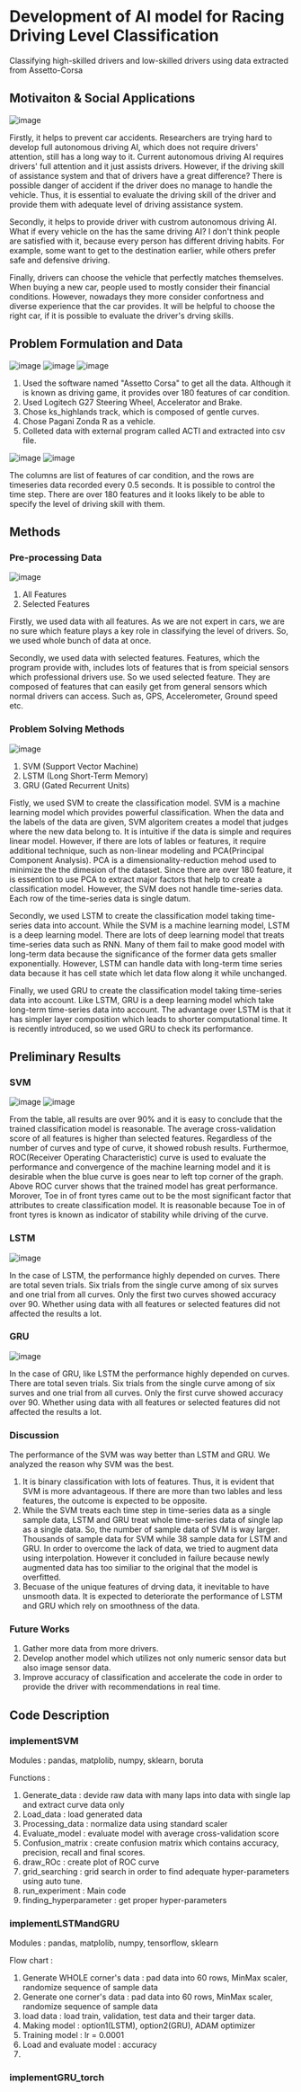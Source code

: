 # Development of AI model for Racing Driving Level Classification

Classifying high-skilled drivers and low-skilled drivers using data extracted from Assetto-Corsa

## Motivaiton & Social Applications
![image](https://user-images.githubusercontent.com/82494923/122663979-6b1b6d00-d1d9-11eb-96da-f07ebead6209.png)

Firstly, it helps to prevent car accidents. Researchers are trying hard to develop full autonomous driving AI, which does not require drivers' attention, still has a long way to it. Current autonomous driving AI requires drivers' full attention and it just assists drivers. However, if the driving skill of assistance system and that of drivers have a great difference? There is possible danger of accident if the driver does no manage to handle the vehicle. Thus, it is essential to evaluate the driving skill of the driver and provide them with adequate level of driving assistance system. 

Secondly, it helps to provide driver with custrom autonomous driving AI. What if every vehicle on the has the same driving AI? I don't think people are satisfied with it, because every person has different driving habits. For example, some want to get to the destination earlier, while others prefer safe and defensive driving. 
   
Finally, drivers can choose the vehicle that perfectly matches themselves. When buying a new car, people used to mostly consider their financial conditions. However, nowadays they more consider confortness and diverse experience that the car provides. It will be helpful to choose the right car, if it is possible to evaluate the driver's drving skills.


## Problem Formulation and Data

![image](https://user-images.githubusercontent.com/82494923/122663622-f8a98d80-d1d6-11eb-9452-adcf1accfeff.png)
![image](https://user-images.githubusercontent.com/82494923/122663623-019a5f00-d1d7-11eb-9e31-c07042d655b7.png)
![image](https://user-images.githubusercontent.com/82494923/122663636-12e36b80-d1d7-11eb-859a-9fed1929e5de.png)

1. Used the software named "Assetto Corsa" to get all the data. Although it is known as driving game, it provides over 180 features of car condition. 
2. Used Logitech G27 Steering Wheel, Accelerator and Brake.
3. Chose ks_highlands track, which is composed of gentle curves.
4. Chose Pagani Zonda R as a vehicle.
5. Colleted data with external program called ACTI and extracted into csv file.

![image](https://user-images.githubusercontent.com/82494923/122663860-8639ad00-d1d8-11eb-8918-b51b87b8db21.png)
![image](https://user-images.githubusercontent.com/82494923/122663863-88037080-d1d8-11eb-999c-f0f5be1222b5.png)

The columns are list of features of car condition, and the rows are timeseries data recorded every 0.5 seconds. It is possible to control the time step.
There are over 180 features and it looks likely to be able to specify the level of driving skill with them.


## Methods
### Pre-processing Data
![image](https://user-images.githubusercontent.com/82494923/122664009-969e5780-d1d9-11eb-892e-d4fe17ceb36d.png)

1. All Features
2. Selected Features

Firstly, we used data with all features. As we are not expert in cars, we are no sure which feature plays a key role in classifying the level of drivers. So, we used whole bunch of data at once.

Secondly, we used data with selected features. Features, which the program provide with, includes lots of features that is from speicial sensors which professional drivers use. 
So we used selected feature. They are composed of features that can easily get from general sensors which normal drivers can access. Such as, GPS, Accelerometer, Ground speed etc.

### Problem Solving Methods

![image](https://user-images.githubusercontent.com/82494923/122665270-37444580-d1e1-11eb-9a4b-94a7b1f013e5.png)

1. SVM (Support Vector Machine)
2. LSTM (Long Short-Term Memory)
3. GRU (Gated Recurrent Units)

Fistly, we used SVM to create the classification model. SVM is a machine learning model which provides powerful classification. When the data and the labels of the data are given, SVM algoritem creates a model that judges where the new data belong to. It is intuitive if the data is simple and requires linear model. However, if there are lots of lables or features, it require additional technique, such as non-linear modeling and PCA(Principal Component Analysis). PCA is a dimensionality-reduction mehod used to minimize the the dimesion of the dataset. Since there are over 180 feature, it is essention to use PCA to extract major factors that help to create a classification model. However, the SVM does not handle time-series data. Each row of the time-series data is single datum.

Secondly, we used LSTM to create the classification model taking time-series data into account. While the SVM is a machine learning model, LSTM is a deep learning model. There are lots of deep learning model that treats time-series data such as RNN. Many of them fail to make good model with long-term data because the significance of the former data gets smaller exponentially. However, LSTM can handle data with long-term time series data because it has cell state which let data flow along it while unchanged.

Finally, we used GRU to create the classification model taking time-series data into account. Like LSTM, GRU is a deep learning model which take long-term time-series data into account. The advantage over LSTM is that it has simpler layer composition which leads to shorter computational time. It is recently introduced, so we used GRU to check its performance.



## Preliminary Results
### SVM
![image](https://user-images.githubusercontent.com/82494923/122665338-9bffa000-d1e1-11eb-86b6-48145bfc3fa8.png)
![image](https://user-images.githubusercontent.com/82494923/122665373-c5b8c700-d1e1-11eb-9d06-14a73815ed55.png)

From the table, all results are over 90% and it is easy to conclude that the trained classification model is reasonable. The average cross-validation score of all features is higher than selected features. Regardless of the number of curves and type of curve, it showed robush results. Furthermoe, ROC(Receiver Operating Characteristic) curve is used to evaluate the performance and convergence of the machine learning model and it is desirable when the blue curve is goes near to left top corner of the graph. Above ROC curver shows that the trained model has great performance. Morover, Toe in of front tyres came out to be the most significant factor that attributes to create classification model. It is reasonable because Toe in of front tyres is known as indicator of stability while driving of the curve.


### LSTM
![image](https://user-images.githubusercontent.com/82494923/122665671-855a4880-d1e3-11eb-9805-b87b69a017d6.png)

In the case of LSTM, the performance highly depended on curves. There are total seven trials. Six trials from the single curve among of six surves and one trial from all curves. Only the first two curves showed accuracy over 90. Whether using data with all features or selected features did not affected the results a lot.


### GRU
![image](https://user-images.githubusercontent.com/82494923/122665794-4d9fd080-d1e4-11eb-9198-89d7ed09b1b7.png)

In the case of GRU, like LSTM the performance highly depended on curves. There are total seven trials. Six trials from the single curve among of six surves and one trial from all curves. Only the first curve showed accuracy over 90. Whether using data with all features or selected features did not affected the results a lot.


### Discussion

The performance of the SVM was way better than LSTM and GRU. We analyzed the reason why SVM was the best.

1. It is binary classification with lots of features. Thus, it is evident that SVM is more advantageous. If there are more than two lables and less features, the outcome is expected to be opposite.
2. While the SVM treats each time step in time-series data as a single sample data, LSTM and GRU treat whole time-series data of single lap as a single data. So, the number of sample data of SVM is way larger. Thousands of sample data for SVM while 38 sample data for LSTM and GRU. In order to overcome the lack of data, we tried to augment data using interpolation. However it concluded in failure because newly augmented data has too similiar to the original that the model is overfitted.
3. Becuase of the unique features of drving data, it inevitable to have unsmooth data. It is expected to deteriorate the performance of LSTM and GRU which rely on smoothness of the data.


### Future Works
1. Gather more data from more drivers.
2. Develop another model which utilizes not only numeric sensor data but also image sensor data.
3. Improve accuracy of classification and accelerate the code in order to provide the driver with recommendations in real time.



## Code Description
### implementSVM
Modules : pandas, matplolib, numpy, sklearn, boruta

Functions :
1. Generate_data : devide raw data with many laps into data with single lap and extract curve data only
2. Load_data : load generated data
3. Processing_data : normalize data using standard scaler
4. Evaluate_model : evaluate model with average cross-validation score
5. Confusion_matrix : create confusion matrix which contains accuracy, precision, recall and final scores.
6. draw_ROc : create plot of ROC curve
7. grid_searching : grid search in order to find adequate hyper-parameters using auto tune.
8. run_experiment : Main code
9. finding_hyperparameter : get proper hyper-parameters

### implementLSTMandGRU
Modules : pandas, matplolib, numpy, tensorflow, sklearn

Flow chart : 
1. Generate WHOLE corner's data : pad data into 60 rows, MinMax scaler, randomize sequence of sample data
2. Generate one corner's data : pad data into 60 rows, MinMax scaler, randomize sequence of sample data
3. load data : load train, validation, test data and their targer data.
4. Making model : option1(LSTM), option2(GRU), ADAM optimizer
5. Training model : lr = 0.0001
6. Load and evaluate model : accuracy
7. 
### implementGRU_torch

